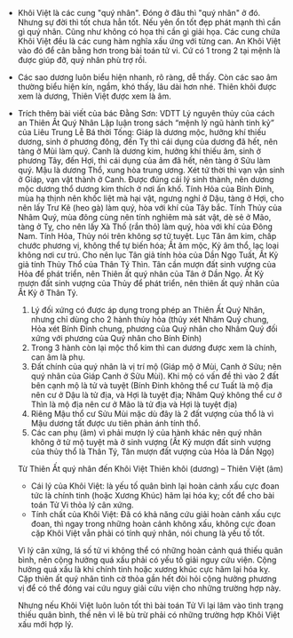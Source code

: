 - Khôi Việt là các cung "quý nhân". Đóng ở đâu thì "quý nhân" ở đó. Nhưng sự đời thì tốt chưa hẳn tốt. Nếu yên ổn tốt đẹp phát mạnh thì cần gì quý nhân. Cũng như không có họa thì cần gì giải họa.
  Các cung chứa Khôi Việt đều là các cung hàm nghĩa xấu ứng với từng can. An Khôi Việt vào đó để cân bằng hơn trong bài toán tử vi. Cứ có 1 trong 2 tại mệnh là được giúp đỡ, quý nhân phù trợ rồi.
  
- Các sao dương luôn biểu hiện nhanh, rõ ràng, dễ thấy. Còn các sao âm thường biểu hiện kín, ngầm, khó thấy, lâu dài hơn nhé.
  Thiên khôi được xem là dương, Thiên Việt được xem là âm.

- Trích thêm bài viết của bác Đằng Sơn:
VDTT
Lý nguyên thủy của cách an Thiên Ất Quý Nhân
Lập luận trong sách “mệnh lý ngũ hành tinh kỷ” của Liêu Trung Lễ Bá thời Tống:
Giáp là dương mộc, hưởng khí thiếu dương, sinh ở phương đông, đến Tỵ thì cái dụng của dương đã hết, nên tàng ở Mùi làm quý. Canh là dương kim, hưởng khí thiếu âm, sinh ở phương Tây, đến Hợi, thì cái dụng của âm đã hết, nên tàng ở Sửu làm quý.
Mậu là dương Thổ, xung hòa trung ương. Xét tứ thời thì vạn vận sinh ở Giáp, vạn vật thành ở Canh. Được đúng cái lý sinh thành, nên dương mộc dương thổ dương kim thích ở nơi ấn khố.
Tính Hỏa của Bính Đinh, mùa hạ thịnh nên khốc liệt mà hại vật, ngưng nghỉ ở Dậu, tàng ở Hợi, cho nên lấy Trư Kê (heo gà) làm quý, hòa với khí của Tây bắc.
Tính Thủy của Nhâm Quý, mùa đông cùng nên tính nghiêm mà sát vật, dè sẻ ở Mão, tàng ở Tỵ, cho nên lấy Xà Thố (rắn thỏ) làm quý, hòa với khí của Đông Nam.
Tính Hỏa, Thủy nói trên không sợ tử tuyệt.
Lục Tân âm kim, chấp chước phương vị, không thể tự biến hóa; Ất âm mộc, Kỷ âm thổ, lạc loại không nơi cư trú. Cho nên lục Tân giả tính hỏa của Dần Ngọ Tuất, Ất Kỷ giả tính Thủy Thổ của Thân Tý Thìn.
Tân cần mượn đất sinh vượng của Hỏa để phát triển, nên Thiên ất quý nhân của Tân ở Dần Ngọ.
Ất Kỷ mượn đất sinh vượng của Thủy để phát triển, nên thiên ất quý nhân của Ất Kỷ ở Thân Tý.

    1. Lý đối xứng có được áp dụng trong phép an Thiên Ất Quý Nhân, nhưng chỉ dùng cho 2 hành thủy hỏa (thủy xét Nhâm Quý chung, Hỏa xét Bính Đinh chung, phương của Quý nhân cho Nhâm Quý đối xứng với phương của Quý nhân cho Bính Đinh)
    2. Trong 3 hành còn lại mộc thổ kim thì can dương được xem là chính, can âm là phụ.
    3. Đất chính của quý nhân là vị trí mộ (Giáp mộ ở Mùi, Canh ở Sửu; nên quý nhân của Giáp Canh ở Sửu Mùi). Khi mộ có vấn đề thì vào 2 đất bên cạnh mộ là tử và tuyệt (Bính Đinh không thể cư Tuất là mộ địa nên cư ở Dậu là tử địa, và Hợi là tuyệt địa; Nhâm Quý không thể cư ở Thìn là mộ địa nên cư ở Mão là tử địa và Hợi là tuyệt địa)
    4. Riêng Mậu thổ cư Sửu Mùi mặc dù đây là 2 đất vượng của thổ là vì Mậu dương tất được ưu tiên phản ánh tính thổ.
    5. Các can phụ (âm) vì phải mượn lý của hành khác nên quý nhân không ở tử mộ tuyệt mà ở sinh vượng (Ất Kỷ mượn đất sinh vượng của thủy thổ là Thân Tý, Tân mượn đất vượng của Hỏa là Dần Ngọ)

  Từ Thiên Ất quý nhân đến Khôi Việt
  Thiên khôi (dương) – Thiên Việt (âm)
  - Cái lý của Khôi Việt: là yếu tố quân bình lại hoàn cảnh xấu cực đoan tức là chính tinh (hoặc Xương Khúc) hãm lại hóa kỵ; cốt để cho bài toán Tử Vi thỏa lý cân xứng.
  - Tính chất của Khôi Việt: Đã có khả năng cứu giải hoàn cảnh xấu cực đoan, thì ngay trong những hoàn cảnh không xấu, không cực đoan cặp Khôi Việt vẫn phải có tính quý nhân, nói chung là yếu tố tốt.

  Vì lý cân xứng, lá số tử vi không thể có những hoàn cảnh quá thiếu quân bình, nên cộng hưởng quá xấu phải có yếu tố giải nguy cứu viện. Cộng hưởng quá xấu là khi chính tinh hoặc xương khúc cực hãm lại hóa kỵ. Cặp thiên ất quý nhân tình cờ thỏa gần hết đòi hỏi cộng hưởng phương vị để có thể đóng vai cứu nguy giải cứu viện cho những trường hợp này.

  Nhưng nếu Khôi Việt luôn luôn tốt thì bài toán Tử Vi lại lâm vào tình trạng thiếu quân bình, thế nên vì lẽ bù trừ phải có những trường hợp Khôi Việt xấu mới hợp lý.